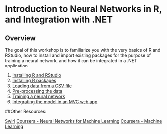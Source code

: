 # Introduction to Neural Networks in R, and Integration with .NET

## Overview

The goal of this workshop is to familiarize you with the very basics of R and RStudio, how to install and import existing packages for the purpose of training a neural network, and how it can be integrated in a .NET application.

1. [Installing R and RStudio](Part1-Installing-R.md)
2. [Installing R packages](Part2-Installing-Packages.md)
3. [Loading data from a CSV file](Part3-Loading-Data.md)
4. [Pre-processing the data](Part4-Pre-Processing.md)
5. [Training a neural network](Part5-Training-Neural-Net.md)
6. [Integrating the model in an MVC web app](Part6-DotNet-Integration.md)

##Other Resources:

[Swirl](http://swirlstats.com/)
[Coursera - Neural Networks for Machine Learning](https://www.coursera.org/learn/neural-networks)
[Coursera - Machine Learning](https://www.coursera.org/learn/machine-learning)
